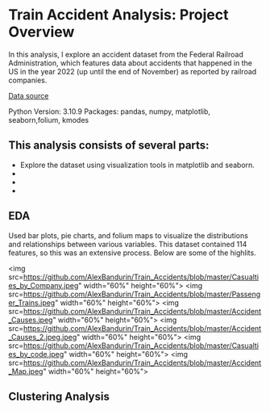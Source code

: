 # Train Accident Analysis: Project Overview

In this analysis, I explore an accident dataset from the Federal Railroad Administration, which features data about accidents that happened in the US in the year 2022 (up until the end of November) as reported by railroad companies. 

[Data source](https://safetydata.fra.dot.gov/officeofsafety/publicsite/on_the_fly_download.aspx)

Python Version: 3.10.9 Packages: pandas, numpy, matplotlib, seaborn,folium, kmodes

## This analysis consists of several parts:

- Explore the dataset using visualization tools in matplotlib and seaborn. 
-
-
-

## EDA

Used bar plots, pie charts, and folium maps to visualize the distributions and relationships between various variables. This dataset contained 114 features, so this was an extensive process. Below are some of the highlits.

<img src=https://github.com/AlexBandurin/Train_Accidents/blob/master/Casualties_by_Company.jpeg"  width="60%" height="60%">
<img src=https://github.com/AlexBandurin/Train_Accidents/blob/master/Passenger_Trains.jpeg"  width="60%" height="60%">
<img src=https://github.com/AlexBandurin/Train_Accidents/blob/master/Accident_Causes.jpeg"  width="60%" height="60%">
<img src=https://github.com/AlexBandurin/Train_Accidents/blob/master/Accident_Causes_2.jpeg.jpeg"  width="60%" height="60%">
<img src=https://github.com/AlexBandurin/Train_Accidents/blob/master/Casualties_by_code.jpeg"  width="60%" height="60%">
<img src=https://github.com/AlexBandurin/Train_Accidents/blob/master/Accident_Map.jpeg"  width="60%" height="60%">
                                                                                                              
## Clustering Analysis
